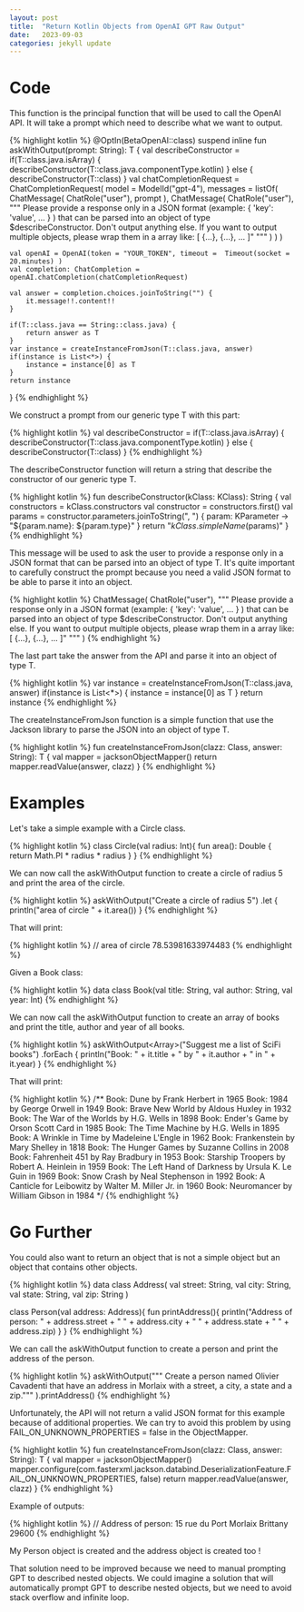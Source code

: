 ```yaml
---
layout: post
title:  "Return Kotlin Objects from OpenAI GPT Raw Output"
date:   2023-09-03
categories: jekyll update
---
```


# Code

This function is the principal function that will be used to call the OpenAI API. 
It will take a prompt which need to describe what we want to output.

{% highlight kotlin %}
@OptIn(BetaOpenAI::class)
suspend inline fun  <reified T : Any> askWithOutput(prompt: String): T {
    val describeConstructor = if(T::class.java.isArray) {
        describeConstructor(T::class.java.componentType.kotlin)
    } else {
        describeConstructor(T::class)
    }
    val chatCompletionRequest = ChatCompletionRequest(
        model = ModelId("gpt-4"),
        messages = listOf(
            ChatMessage(
                ChatRole("user"),
                prompt
            ),
            ChatMessage(
                ChatRole("user"),
                """
                Please provide a response only in a JSON format (example: { 'key': 'value', ... } ) that can be parsed into 
                an object of type $describeConstructor.
                Don't output anything else.
                 If you want to output multiple objects, please wrap them in a array like: [ {...}, {...}, ... ]"
                """
            )
        )
    )

    val openAI = OpenAI(token = "YOUR_TOKEN", timeout =  Timeout(socket = 20.minutes) )
    val completion: ChatCompletion = openAI.chatCompletion(chatCompletionRequest)

    val answer = completion.choices.joinToString("") {
        it.message!!.content!!
    }

    if(T::class.java == String::class.java) {
        return answer as T
    }
    var instance = createInstanceFromJson(T::class.java, answer)
    if(instance is List<*>) {
        instance = instance[0] as T
    }
    return instance
}
{% endhighlight %}

We construct a prompt from our generic type T with this part:

{% highlight kotlin %}
val describeConstructor = if(T::class.java.isArray) {
    describeConstructor(T::class.java.componentType.kotlin)
} else {
    describeConstructor(T::class)
}
{% endhighlight %}

The describeConstructor function will return a string that describe the constructor of our generic type T.

{% highlight kotlin %}
fun <T : Any> describeConstructor(kClass: KClass<T>): String {
    val constructors = kClass.constructors
    val constructor = constructors.first()
    val params = constructor.parameters.joinToString(", ") { param: KParameter ->
        "${param.name}: ${param.type}"
    }
    return "${kClass.simpleName}($params)"
}
{% endhighlight %}

This message will be used to ask the user to provide a response only in a JSON format that can be parsed into an object of type T.
It's quite important to carefully construct the prompt because you need a valid JSON format to be able to parse it into an object.

{% highlight kotlin %}
ChatMessage(
    ChatRole("user"),
    """
        Please provide a response only in a JSON format (example: { 'key': 'value', ... } ) that can be parsed into
        an object of type $describeConstructor.
        Don't output anything else.
        If you want to output multiple objects, please wrap them in a array like: [ {...}, {...}, ... ]"
    """
)
{% endhighlight %}

The last part take the answer from the API and parse it into an object of type T.

{% highlight kotlin %}
var instance = createInstanceFromJson(T::class.java, answer)
if(instance is List<*>) {
    instance = instance[0] as T
}
return instance
{% endhighlight %}

The createInstanceFromJson function is a simple function that use the Jackson library to parse the JSON into an object of type T.

{% highlight kotlin %}
fun <T> createInstanceFromJson(clazz: Class<T>, answer: String): T {
    val mapper = jacksonObjectMapper()
    return mapper.readValue(answer, clazz)
}
{% endhighlight %}

# Examples

Let's take a simple example with a Circle class.

{% highlight kotlin %}
class Circle(val radius: Int){
    fun area(): Double {
        return Math.PI * radius * radius
    }
}
{% endhighlight %}

We can now call the askWithOutput function to create a circle of radius 5 and print the area of the circle.

{% highlight kotlin %}
askWithOutput<Circle>("Create a circle of radius 5")
    .let {
        println("area of circle " + it.area())
    }
{% endhighlight %}

That will print: 

{% highlight kotlin %}
// area of circle 78.53981633974483
{% endhighlight %}

Given a Book class:

{% highlight kotlin %}
data class Book(val title: String, val author: String, val year: Int)
{% endhighlight %}

We can now call the askWithOutput function to create an array of books and print the title, author and year of all books.

{% highlight kotlin %}
askWithOutput<Array<Book>>("Suggest me a list of SciFi books")
    .forEach {
        println("Book: " + it.title + " by " + it.author + " in " + it.year)
    }
{% endhighlight %}

That will print:

{% highlight kotlin %}
/**
Book: Dune by Frank Herbert in 1965
Book: 1984 by George Orwell in 1949
Book: Brave New World by Aldous Huxley in 1932
Book: The War of the Worlds by H.G. Wells in 1898
Book: Ender's Game by Orson Scott Card in 1985
Book: The Time Machine by H.G. Wells in 1895
Book: A Wrinkle in Time by Madeleine L'Engle in 1962
Book: Frankenstein by Mary Shelley in 1818
Book: The Hunger Games by Suzanne Collins in 2008
Book: Fahrenheit 451 by Ray Bradbury in 1953
Book: Starship Troopers by Robert A. Heinlein in 1959
Book: The Left Hand of Darkness by Ursula K. Le Guin in 1969
Book: Snow Crash by Neal Stephenson in 1992
Book: A Canticle for Leibowitz by Walter M. Miller Jr. in 1960
Book: Neuromancer by William Gibson in 1984
*/
{% endhighlight %}

# Go Further

You could also want to return an object that is not a simple object but an object that contains other objects.

{% highlight kotlin %}
data class Address(
    val street: String, 
    val city: String, 
    val state: String, 
    val zip: String
)

class Person(val address: Address){
    fun printAddress(){
        println("Address of person: " + address.street 
            + " " + address.city + " " + address.state + " " + address.zip)
    }
}
{% endhighlight %}

We can call the askWithOutput function to create a person and print the address of the person.

{% highlight kotlin %}
askWithOutput<Person>("""
    Create a person named Olivier Cavadenti that have
    an address in Morlaix with a street, a city, a state and a zip."""
).printAddress()
{% endhighlight %}

Unfortunately, the API will not return a valid JSON format for this example because of additional properties.
We can try to avoid this problem by using FAIL_ON_UNKNOWN_PROPERTIES = false in the ObjectMapper.

{% highlight kotlin %}
fun <T> createInstanceFromJson(clazz: Class<T>, answer: String): T {
    val mapper = jacksonObjectMapper()
    mapper.configure(com.fasterxml.jackson.databind.DeserializationFeature.FAIL_ON_UNKNOWN_PROPERTIES, false)
    return mapper.readValue(answer, clazz)
}
{% endhighlight %}

Example of outputs:
    
{% highlight kotlin %}
// Address of person: 15 rue du Port Morlaix Brittany 29600
{% endhighlight %}

My Person object is created and the address object is created too !

That solution need to be improved because we need to manual prompting GPT to described nested objects. 
We could imagine a solution that will automatically prompt GPT to describe nested objects, but we need to avoid
stack overflow and infinite loop.
